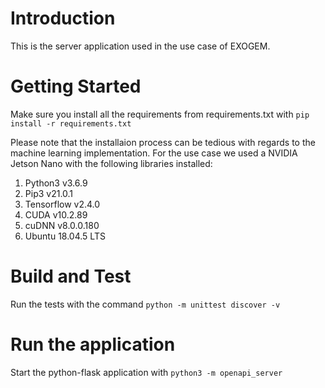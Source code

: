 # Introduction 
This is the server application used in the use case of EXOGEM. 

# Getting Started
Make sure you install all the requirements from requirements.txt with 
```pip install -r requirements.txt```

Please note that the installaion process can be tedious with regards to the machine learning implementation. 
For the use case we used a NVIDIA Jetson Nano with the following libraries installed:

1. Python3 v3.6.9
2. Pip3 v21.0.1
3. Tensorflow v2.4.0
5. CUDA v10.2.89
6. cuDNN v8.0.0.180
7. Ubuntu 18.04.5 LTS


# Build and Test
Run the tests with the command 
```python -m unittest discover -v```

# Run the application

Start the python-flask application with 
```python3 -m openapi_server```